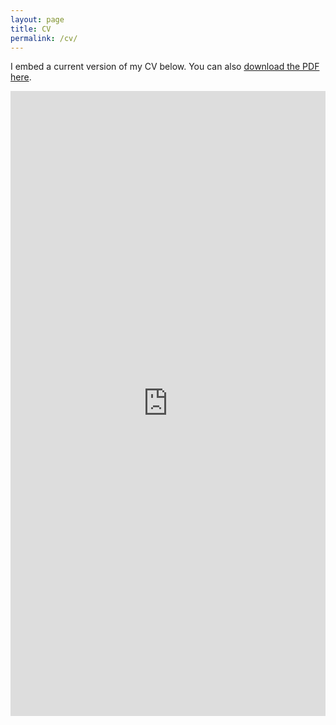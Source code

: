 ```yaml
---
layout: page
title: CV
permalink: /cv/
---
```


I embed a current version of my CV below. You can also [download the PDF here](/docs/Aditya_karanam_resume.pdf).

<iframe src="http://askaranam.github.io/docs/Aditya_updated_csv.pdf" class="gde-frame" style="height: 1000px; width: 100%; border: none;" scrolling="yes"></iframe>

<!-- {% include embedpdf.html code="f5p4nwg73ruxbho/svm-cv.pdf" width=100 height=800 %} -->

